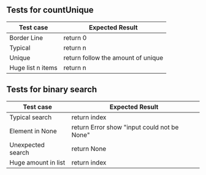 ## Tests for countUnique

| Test case              |  Expected Result    |
|------------------------|---------------------|
| Border Line             |  return 0           |
| Typical               |  return n           |
| Unique    |  return follow the amount of unique           |
| Huge list n items | return n   |

## Tests for binary search

| Test case              |  Expected Result    |
|------------------------|---------------------|
| Typical search             |  return index           |
| Element in None              |  return Error show "input could not be None"           |
| Unexpected search   |  return None           |
| Huge amount in list | return index   |

